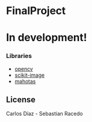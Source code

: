 # FinalProject 

# In development!

### Libraries
* [opencv]
* [scikit-image]
* [mahotas]

License 
----

Carlos Díaz - Sebastian Racedo



[//]: # (These are reference links used in the body of this note and get stripped out when the markdown processor does its job. There is no need to format nicely because it shouldn't be seen. Thanks SO - http://stackoverflow.com/questions/4823468/store-comments-in-markdown-syntax)

[opencv]: <https://opencv.org>
[scikit-image]: <http://scikit-image.org>
[mahotas]: <http://mahotas.readthedocs.io/en/latest/>
